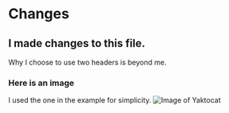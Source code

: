 # Changes
## I made changes to this file.
Why I choose to use two headers is beyond me.

### Here is an image
I used the one in the example for simplicity.
![Image of Yaktocat](https://octodex.github.com/images/yaktocat.png)
